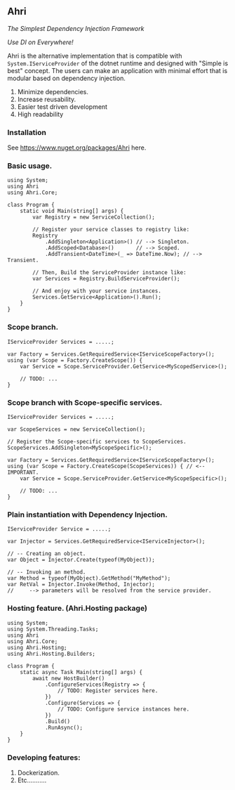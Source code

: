 ## Ahri
_The Simplest Dependency Injection Framework_

_Use DI on Everywhere!_

Ahri is the alternative implementation that is compatible 
with `System.IServiceProvider` of the dotnet runtime and designed with "Simple is best" concept.
The users can make an application with minimal effort that is modular based on dependency injection.

1. Minimize dependencies.
2. Increase reusability.
3. Easier test driven development
4. High readability

### Installation
See https://www.nuget.org/packages/Ahri here.

### Basic usage.
```
using System;
using Ahri
using Ahri.Core;

class Program {
    static void Main(string[] args) {
        var Registry = new ServiceCollection();
        
        // Register your service classes to registry like:
        Registry
            .AddSingleton<Application>() // --> Singleton.
            .AddScoped<Database>()       // --> Scoped.
            .AddTransient<DateTime>(_ => DateTime.Now); // --> Transient.
        
        // Then, Build the ServiceProvider instance like:
        var Services = Registry.BuildServiceProvider();
        
        // And enjoy with your service instances.
        Services.GetService<Application>().Run();
    }
}
```

### Scope branch.
```
IServiceProvider Services = .....;

var Factory = Services.GetRequiredService<IServiceScopeFactory>();
using (var Scope = Factory.CreateScope()) {
    var Service = Scope.ServiceProvider.GetService<MyScopedService>();
    
    // TODO: ...
}
```

### Scope branch with Scope-specific services.
```
IServiceProvider Services = .....;

var ScopeServices = new ServiceCollection();

// Register the Scope-specific services to ScopeServices.
ScopeServices.AddSingleton<MyScopeSpecific>();

var Factory = Services.GetRequiredService<IServiceScopeFactory>();
using (var Scope = Factory.CreateScope(ScopeServices)) { // <-- IMPORTANT.
    var Service = Scope.ServiceProvider.GetService<MyScopeSpecific>();

    // TODO: ...
}
```

### Plain instantiation with Dependency Injection.
```
IServiceProvider Service = .....;

var Injector = Services.GetRequiredService<IServiceInjector>();

// -- Creating an object.
var Object = Injector.Create(typeof(MyObject));

// -- Invoking an method.
var Method = typeof(MyObject).GetMethod("MyMethod");
var RetVal = Injector.Invoke(Method, Injector);
//     --> parameters will be resolved from the service provider.

```

### Hosting feature. (Ahri.Hosting package)
```
using System;
using System.Threading.Tasks;
using Ahri
using Ahri.Core;
using Ahri.Hosting;
using Ahri.Hosting.Builders;

class Program {
    static async Task Main(string[] args) {
        await new HostBuilder()
            .ConfigureServices(Registry => {
                // TODO: Register services here.
            })
            .Configure(Services => {
                // TODO: Configure service instances here.
            })
            .Build()
            .RunAsync();
    }
}
```

### Developing features:
1. Dockerization.
2. Etc...........